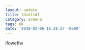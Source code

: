 ```yaml
---
layout: update
title: fdsdfsdf
category: areena
tags: OK
date: '2018-03-06 16:38:27 -0600'
---
```


lfoweflw
